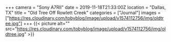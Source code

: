 +++
camera = "Sony A7RII"
date = 2019-11-18T21:33:00Z
location = "Dallas, TX"
title = "Old Tree Off Rowlett Creek"
categories = ["Journal"]
images = ["https://res.cloudinary.com/tobyblog/image/upload/v1574112756/img/oldtree.jpg"]
+++
{{< picture alt="" src="https://res.cloudinary.com/tobyblog/image/upload/v1574112756/img/oldtree.jpg" >}}
<!--more-->
